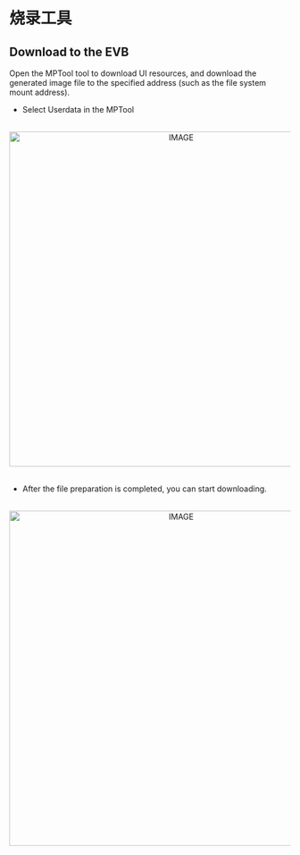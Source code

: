 # 烧录工具

##  Download to the EVB
Open the MPTool tool to download UI resources, and download the generated image file to the specified address (such as the file system mount address).
* Select Userdata in the MPTool

<br/>
<div style="text-align: center"><img width= "600" src="https://foruda.gitee.com/images/1661756726607530695/04525d61_11406702.png" alt="IMAGE"></div>
<br/>

* After the file preparation is completed, you can start downloading.

<br/>
<div style="text-align: center"><img width= "600" src="https://foruda.gitee.com/images/1661757159634868348/d20d4a49_11406702.png" 
alt="IMAGE"></div>
<br/>

























